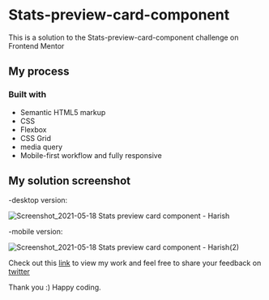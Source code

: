 # Stats-preview-card-component 
This is a solution to the Stats-preview-card-component challenge on Frontend Mentor

## My process

### Built with

- Semantic HTML5 markup
- CSS
- Flexbox
- CSS Grid
- media query 
- Mobile-first workflow and fully responsive

## My solution screenshot
-desktop version: 

![Screenshot_2021-05-18 Stats preview card component - Harish](https://user-images.githubusercontent.com/36122478/118652189-f5039f00-b803-11eb-8552-18d52928e8b1.png)

-mobile version: 

![Screenshot_2021-05-18 Stats preview card component - Harish(2)](https://user-images.githubusercontent.com/36122478/118653266-f5506a00-b804-11eb-80ba-0a044ddf7676.png)

Check out this [link](https://harishcalvin.github.io/Stats-preview-card-component/) to view my work and feel free to share your feedback on [twitter](https://twitter.com/harish_calvin)

Thank you :)
Happy coding. 





